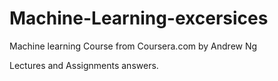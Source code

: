 # Machine-Learning-excersices
Machine learning Course from Coursera.com by Andrew Ng

Lectures and Assignments answers.
